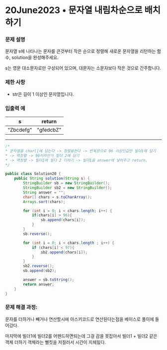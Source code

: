 # 20June2023 • 문자열 내림차순으로 배치하기

### **문제 설명**

문자열 s에 나타나는 문자를 큰것부터 작은 순으로 정렬해 새로운 문자열을 리턴하는 함수, solution을 완성해주세요.

s는 영문 대소문자로만 구성되어 있으며, 대문자는 소문자보다 작은 것으로 간주합니다.

### 제한 사항

- str은 길이 1 이상인 문자열입니다.

### 입출력 예

| s | return |
| --- | --- |
| "Zbcdefg" | "gfedcbZ" |

---

```java
/*
* 문자열을 char[]에 담는다 -> 정렬을한다 -> 반복문으로 96 이상인값만 빌더1에 담기 
* -> 역정렬 -> 96이하인거 빌더 2에 담기
* -> 역정렬 -> 빌더1에 빌더 2 더하기 -> 빌더1을 answer에 넣어주고 return.
*/

public class Solution20 {
    public String solution(String s) {
        StringBuilder sb = new StringBuilder();
        StringBuilder sb2 = new StringBuilder();
        String answer = "";
        char[] chars = s.toCharArray();
        Arrays.sort(chars);

        for (int i = 0; i < chars.length; i++) {
            if(chars[i] > 96){
                sb.append(chars[i]);
            }
        }
        sb.reverse();

        for (int i = 0; i < chars.length ; i++) {
            if (chars[i] < 97){
                sb2.append(chars[i]);
            }
        }
        sb2.reverse();
        sb.append(sb2);

        answer = sb.toString();
        return answer;
    }
}
```

### **문제 해결 과정:**

문자를 더하거나 빼거나 연산할시에 아스키코드로 연산된다는점을 베이스로 풀이에 들어갔다. 

마지막에 빌더1에 빌더2를 어펜드하면되는데 그걸 감을 못잡아서 빌더1 + 빌더2 같은 객체 더하기 객체라는 뻘짓을 저질러서 시간이 지체됬다.
